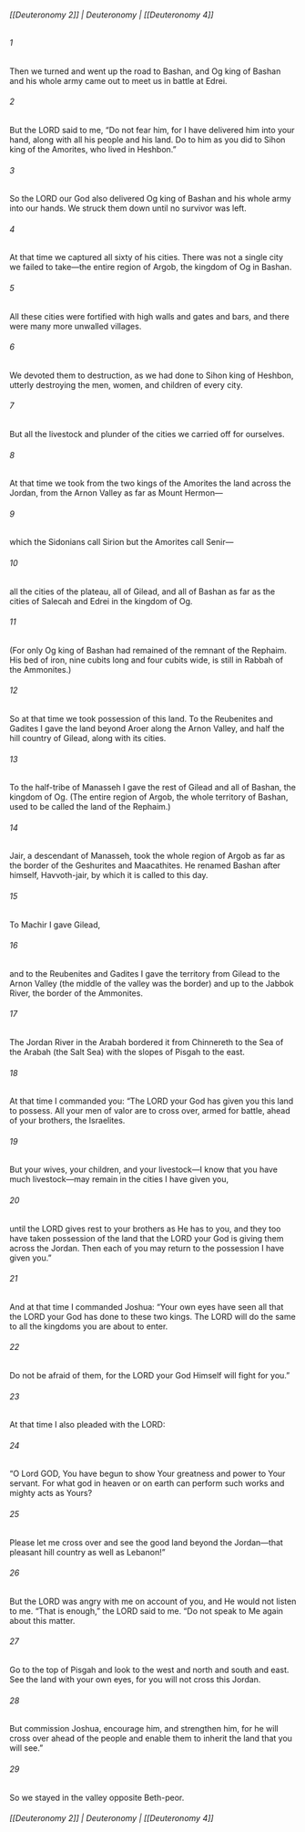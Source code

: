 ###### [[Deuteronomy 2]] | Deuteronomy | [[Deuteronomy 4]]

###### 1
Then we turned and went up the road to Bashan, and Og king of Bashan and his whole army came out to meet us in battle at Edrei.
###### 2
But the LORD said to me, “Do not fear him, for I have delivered him into your hand, along with all his people and his land. Do to him as you did to Sihon king of the Amorites, who lived in Heshbon.”
###### 3
So the LORD our God also delivered Og king of Bashan and his whole army into our hands. We struck them down until no survivor was left.
###### 4
At that time we captured all sixty of his cities. There was not a single city we failed to take—the entire region of Argob, the kingdom of Og in Bashan.
###### 5
All these cities were fortified with high walls and gates and bars, and there were many more unwalled villages.
###### 6
We devoted them to destruction, as we had done to Sihon king of Heshbon, utterly destroying the men, women, and children of every city.
###### 7
But all the livestock and plunder of the cities we carried off for ourselves.
###### 8
At that time we took from the two kings of the Amorites the land across the Jordan, from the Arnon Valley as far as Mount Hermon—
###### 9
which the Sidonians call Sirion but the Amorites call Senir—
###### 10
all the cities of the plateau, all of Gilead, and all of Bashan as far as the cities of Salecah and Edrei in the kingdom of Og.
###### 11
(For only Og king of Bashan had remained of the remnant of the Rephaim. His bed of iron, nine cubits long and four cubits wide, is still in Rabbah of the Ammonites.)
###### 12
So at that time we took possession of this land. To the Reubenites and Gadites I gave the land beyond Aroer along the Arnon Valley, and half the hill country of Gilead, along with its cities.
###### 13
To the half-tribe of Manasseh I gave the rest of Gilead and all of Bashan, the kingdom of Og. (The entire region of Argob, the whole territory of Bashan, used to be called the land of the Rephaim.)
###### 14
Jair, a descendant of Manasseh, took the whole region of Argob as far as the border of the Geshurites and Maacathites. He renamed Bashan after himself, Havvoth-jair, by which it is called to this day.
###### 15
To Machir I gave Gilead,
###### 16
and to the Reubenites and Gadites I gave the territory from Gilead to the Arnon Valley (the middle of the valley was the border) and up to the Jabbok River, the border of the Ammonites.
###### 17
The Jordan River in the Arabah bordered it from Chinnereth to the Sea of the Arabah (the Salt Sea) with the slopes of Pisgah to the east.
###### 18
At that time I commanded you: “The LORD your God has given you this land to possess. All your men of valor are to cross over, armed for battle, ahead of your brothers, the Israelites.
###### 19
But your wives, your children, and your livestock—I know that you have much livestock—may remain in the cities I have given you,
###### 20
until the LORD gives rest to your brothers as He has to you, and they too have taken possession of the land that the LORD your God is giving them across the Jordan. Then each of you may return to the possession I have given you.”
###### 21
And at that time I commanded Joshua: “Your own eyes have seen all that the LORD your God has done to these two kings. The LORD will do the same to all the kingdoms you are about to enter.
###### 22
Do not be afraid of them, for the LORD your God Himself will fight for you.”
###### 23
At that time I also pleaded with the LORD:
###### 24
“O Lord GOD, You have begun to show Your greatness and power to Your servant. For what god in heaven or on earth can perform such works and mighty acts as Yours?
###### 25
Please let me cross over and see the good land beyond the Jordan—that pleasant hill country as well as Lebanon!”
###### 26
But the LORD was angry with me on account of you, and He would not listen to me. “That is enough,” the LORD said to me. “Do not speak to Me again about this matter.
###### 27
Go to the top of Pisgah and look to the west and north and south and east. See the land with your own eyes, for you will not cross this Jordan.
###### 28
But commission Joshua, encourage him, and strengthen him, for he will cross over ahead of the people and enable them to inherit the land that you will see.”
###### 29
So we stayed in the valley opposite Beth-peor.

###### [[Deuteronomy 2]] | Deuteronomy | [[Deuteronomy 4]]

